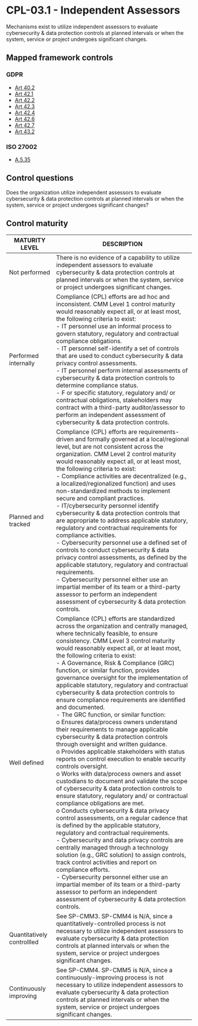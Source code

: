 # CPL-03.1 - Independent Assessors
Mechanisms exist to utilize independent assessors to evaluate cybersecurity & data protection controls at planned intervals or when the system, service or project undergoes significant changes.
## Mapped framework controls
### GDPR
- [Art 40.2](../gdpr/art40.md#Article-402)
- [Art 42.1](../gdpr/art42.md#Article-421)
- [Art 42.2](../gdpr/art42.md#Article-422)
- [Art 42.3](../gdpr/art42.md#Article-423)
- [Art 42.4](../gdpr/art42.md#Article-424)
- [Art 42.6](../gdpr/art42.md#Article-426)
- [Art 42.7](../gdpr/art42.md#Article-427)
- [Art 43.2](../gdpr/art43.md#Article-432)
### ISO 27002
- [A.5.35](../iso27002/a-5.md#a535)
## Control questions
Does the organization utilize independent assessors to evaluate cybersecurity & data protection controls at planned intervals or when the system, service or project undergoes significant changes?
## Control maturity
|       MATURITY LEVEL       |                                                                                                                                                                                                                                                                                                                                                                                                                                                                                                                                                                                                                                                                                                                                                                                                                                        DESCRIPTION                                                                                                                                                                                                                                                                                                                                                                                                                                                                                                                                                                                                                                                                                                                                                                                                                                        |
|----------------------------|-------------------------------------------------------------------------------------------------------------------------------------------------------------------------------------------------------------------------------------------------------------------------------------------------------------------------------------------------------------------------------------------------------------------------------------------------------------------------------------------------------------------------------------------------------------------------------------------------------------------------------------------------------------------------------------------------------------------------------------------------------------------------------------------------------------------------------------------------------------------------------------------------------------------------------------------------------------------------------------------------------------------------------------------------------------------------------------------------------------------------------------------------------------------------------------------------------------------------------------------------------------------------------------------------------------------------------------------------------------------------------------------------------------------------------------------------------------------------------------------------------------------------------------------------------------------------------------------------------------------------------------------------------------------------------------------|
| Not performed              | There is no evidence of a capability to utilize independent assessors to evaluate cybersecurity & data protection controls at planned intervals or when the system, service or project undergoes significant changes.                                                                                                                                                                                                                                                                                                                                                                                                                                                                                                                                                                                                                                                                                                                                                                                                                                                                                                                                                                                                                                                                                                                                                                                                                                                                                                                                                                                                                                                                     |
| Performed internally       | Compliance (CPL) efforts are ad hoc and inconsistent. CMM Level 1 control maturity would reasonably expect all, or at least most, the following criteria to exist:<br>- IT personnel use an informal process to govern statutory, regulatory and contractual compliance obligations. <br>- IT personnel self-identify a set of controls that are used to conduct cybersecurity & data privacy control assessments. <br>- IT personnel perform internal assessments of cybersecurity & data protection controls to determine compliance status.<br>- F or specific statutory, regulatory and/ or contractual obligations, stakeholders may contract with a third-party auditor/assessor to perform an independent assessment of cybersecurity & data protection controls.                                                                                                                                                                                                                                                                                                                                                                                                                                                                                                                                                                                                                                                                                                                                                                                                                                                                                                                  |
| Planned and tracked        | Compliance (CPL) efforts are requirements-driven and formally governed at a local/regional level, but are not consistent across the organization. CMM Level 2 control maturity would reasonably expect all, or at least most, the following criteria to exist:<br>- Compliance activities are decentralized (e.g., a localized/regionalized function) and uses non-standardized methods to implement secure and compliant practices.<br>- IT/cybersecurity personnel identify cybersecurity & data protection controls that are appropriate to address applicable statutory, regulatory and contractual requirements for compliance activities.<br>- Cybersecurity personnel use a defined set of controls to conduct cybersecurity & data privacy control assessments, as defined by the applicable statutory, regulatory and contractual requirements.<br>- Cybersecurity personnel either use an impartial member of its team or a third-party assessor to perform an independent assessment of cybersecurity & data protection controls.                                                                                                                                                                                                                                                                                                                                                                                                                                                                                                                                                                                                                                              |
| Well defined               | Compliance (CPL) efforts are standardized across the organization and centrally managed, where technically feasible, to ensure consistency. CMM Level 3 control maturity would reasonably expect all, or at least most, the following criteria to exist:<br>- A Governance, Risk & Compliance (GRC) function, or similar function, provides governance oversight for the implementation of applicable statutory, regulatory and contractual cybersecurity & data protection controls to ensure compliance requirements are identified and documented.<br>- The GRC function, or similar function:<br>o	Ensures data/process owners understand their requirements to manage applicable cybersecurity & data protection controls through oversight and written guidance. <br>o	Provides applicable stakeholders with status reports on control execution to enable security controls oversight.<br>o	Works with data/process owners and asset custodians to document and validate the scope of cybersecurity & data protection controls to ensure statutory, regulatory and/ or contractual compliance obligations are met.<br>o	Conducts cybersecurity & data privacy control assessments, on a regular cadence that is defined by the applicable statutory, regulatory and contractual requirements.<br>- Cybersecurity and data privacy controls are centrally managed through a technology solution (e.g., GRC solution) to assign controls, track control activities and report on compliance efforts.<br>- Cybersecurity personnel either use an impartial member of its team or a third-party assessor to perform an independent assessment of cybersecurity & data protection controls. |
| Quantitatively controllled | See SP-CMM3. SP-CMM4 is N/A, since a quantitatively-controlled process is not necessary to utilize independent assessors to evaluate cybersecurity & data protection controls at planned intervals or when the system, service or project undergoes significant changes.                                                                                                                                                                                                                                                                                                                                                                                                                                                                                                                                                                                                                                                                                                                                                                                                                                                                                                                                                                                                                                                                                                                                                                                                                                                                                                                                                                                                                  |
| Continuously improving     | See SP-CMM4. SP-CMM5 is N/A, since a continuously-improving process is not necessary to utilize independent assessors to evaluate cybersecurity & data protection controls at planned intervals or when the system, service or project undergoes significant changes.                                                                                                                                                                                                                                                                                                                                                                                                                                                                                                                                                                                                                                                                                                                                                                                                                                                                                                                                                                                                                                                                                                                                                                                                                                                                                                                                                                                                                     |
